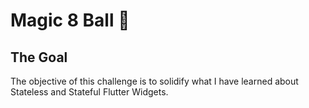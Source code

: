 # Magic 8 Ball 🎱

## The Goal

The objective of this challenge is to solidify what I have learned about Stateless and Stateful Flutter Widgets.
